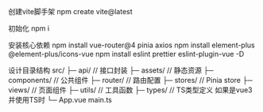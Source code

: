 
创建vite脚手架
npm create vite@latest

初始化
npm i

安装核心依赖
npm install vue-router@4 pinia axios
npm install element-plus @element-plus/icons-vue
npm install eslint prettier eslint-plugin-vue -D

设计目录结构
src/
├─ api/          // 接口封装
├─ assets/       // 静态资源
├─ components/   // 公共组件
├─ router/       // 路由配置
├─ stores/       // Pinia store
├─ views/        // 页面组件
├─ utils/        // 工具函数
├─ types/        // TS类型定义 如果是vue3 并使用TS时
└─ App.vue
main.ts